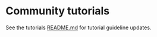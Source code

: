 # Community tutorials
See the tutorials [README.md](https://github.com/zkSync-Community-Hub/tutorials/blob/b6936effa8bd6e5e2b5f84ad81af934196b5a418/README.md) for tutorial guideline updates.
